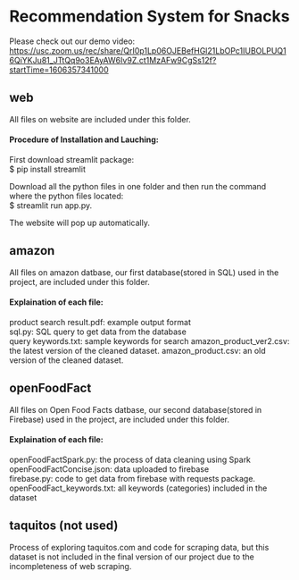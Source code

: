 # Recommendation System for Snacks
Please check out our demo video: https://usc.zoom.us/rec/share/QrI0p1Lp06OJEBefHGl21LbOPc1IUBOLPUQ16QiYKJu81_JTtQq9o3EAyAW6Iv9Z.ct1MzAFw9CgSs12f?startTime=1606357341000

## web
All files on website are included under this folder.

#### Procedure of Installation and Lauching:
First download streamlit package:  
$ pip install streamlit  

Download all the python files in one folder and then run the command where the python files located:  
$ streamlit run app.py. 

The website will pop up automatically.   


## amazon
All files on amazon datbase, our first database(stored in SQL) used in the project, are included under this folder.

#### Explaination of each file:  
product search result.pdf: example output format   
sql.py: SQL query to get data from the database  
query keywords.txt: sample keywords for search
amazon_product_ver2.csv: the latest version of the cleaned dataset. 
amazon_product.csv: an old version of the cleaned dataset. 

## openFoodFact
All files on Open Food Facts datbase, our second database(stored in Firebase) used in the project, are included under this folder.

#### Explaination of each file:  
openFoodFactSpark.py: the process of data cleaning using Spark  
openFoodFactConcise.json: data uploaded to firebase  
firebase.py: code to get data from firebase with requests package.   
openFoodFact_keywords.txt: all keywords (categories) included in the dataset   

## taquitos (not used)
Process of exploring taquitos.com and code for scraping data, but this dataset is not included in the final version of our project due to the incompleteness of web scraping.

